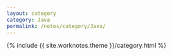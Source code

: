 ```yaml
---
layout: category
category: Java
permalink: /notes/category/Java/
---
```

{% include {{ site.worknotes.theme }}/category.html %}